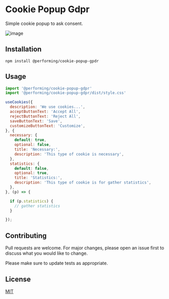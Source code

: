 # Cookie Popup Gdpr

Simple cookie popup to ask consent.

![image](https://user-images.githubusercontent.com/28866565/150764760-af050ffc-a476-4672-811f-2a3a9f847fcb.png)


## Installation

```shell
npm install @performing/cookie-popup-gpdr

```

## Usage
```javascript
import '@performing/cookie-popup-gdpr'
import '@performing/cookie-popup-gdpr/dist/style.css'

useCookies({
  description: 'We use cookies...',
  acceptButtonText: 'Accept All',
  rejectButtonText: 'Reject All',
  saveButtonText: 'Save',
  customizeButtonText: 'Customize',
}, {
  necessary: { 
    default: true, 
    optional: false, 
    title: 'Necessary:',
    description: 'This type of cookie is necessary',
  },
  statistics: { 
    default: false, 
    optional: true, 
    title: 'Statistics:',
    description: 'This type of cookie is for gather statistics',
  },
}, (p) => { 

  if (p.statistics) {
    // gather statistics  
  }

});
```

## Contributing
Pull requests are welcome. For major changes, please open an issue first to discuss what you would like to change.

Please make sure to update tests as appropriate.

## License
[MIT](https://choosealicense.com/licenses/mit/)

